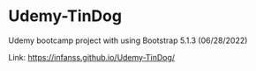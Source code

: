 # Udemy-TinDog
Udemy bootcamp project with using Bootstrap 5.1.3 (06/28/2022)

Link: https://infanss.github.io/Udemy-TinDog/

